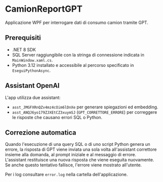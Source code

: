 ﻿# CamionReportGPT

Applicazione WPF per interrogare dati di consumo camion tramite GPT.

## Prerequisiti
- .NET 8 SDK
- SQL Server raggiungibile con la stringa di connessione indicata in `MainWindow.xaml.cs`.
- Python 3.12 installato e accessibile al percorso specificato in `EseguiPythonAsync`.

## Assistant OpenAI
L'app utilizza due assistant:
- `asst_JMGFXRnQZv4mz4cOim6lDnXe` per generare spiegazioni ed embedding.
- `asst_ANQJ6yo179ZJXEtCZ3xuymSJ` (`GPT_CORRETTORE_ERRORE`) per correggere le risposte che causano errori SQL o Python.

## Correzione automatica
Quando l'esecuzione di una query SQL o di uno script Python genera un errore, la risposta di GPT viene inviata una sola volta all'assistant correttore insieme alla domanda, al prompt iniziale e al messaggio di errore. L'assistant restituisce una nuova risposta che viene eseguita nuovamente. Se anche questo tentativo fallisce, l'errore viene mostrato all'utente.

Per i log consultare `error.log` nella cartella dell'applicazione.